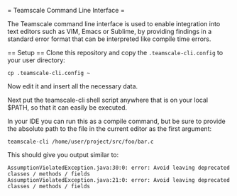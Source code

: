 = Teamscale Command Line Interface =

The Teamscale command line interface is used to enable integration into text editors such as VIM, Emacs or Sublime, by providing findings in a standard error format that can be interpreted like compile time errors. 

== Setup ==
Clone this repository and copy the ```.teamscale-cli.config``` to your user directory:

```cp .teamscale-cli.config ~```

Now edit it and insert all the necessary data.

Next put the teamscale-cli shell script anywhere that is on your local $PATH, so that it can easily be executed.

In your IDE you can run this as a compile command, but be sure to provide the absolute path to the file in the current editor as the first argument: 

```teamscale-cli /home/user/project/src/foo/bar.c```

This should give you output similar to:
```
AssumptionViolatedException.java:30:0: error: Avoid leaving deprecated classes / methods / fields
AssumptionViolatedException.java:21:0: error: Avoid leaving deprecated classes / methods / fields
```

